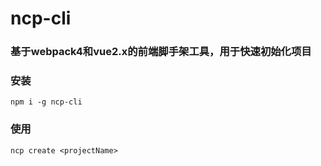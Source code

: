 # ncp-cli

### 基于webpack4和vue2.x的前端脚手架工具，用于快速初始化项目

### 安装

```
npm i -g ncp-cli
```
### 使用
```
ncp create <projectName>
```
